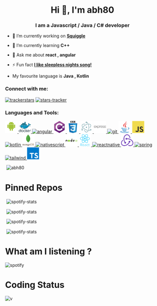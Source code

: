 <h1 align="center">Hi 👋, I'm abh80</h1>
<h3 align="center">I am a Javascript / Java / C# developer</h3>


- 🔭 I’m currently working on **[Squiggle](https://github.com/Squiggle)**

- 🌱 I’m currently learning **C++**

- 💬 Ask me about **react , angular**

- ⚡ Fun fact [**I like sleepless nights song!**](https://open.spotify.com/track/4PUWpNtDejQwwa80LjvxXl?si=0ac3c01d2a994967)

- My favourite language is **Java , Kotlin** 

<h3 align="left">Connect with me:</h3>
<p align="left">
<a href="https://twitter.com/trackerstars" target="blank"><img align="center" src="https://raw.githubusercontent.com/rahuldkjain/github-profile-readme-generator/master/src/images/icons/Social/twitter.svg" alt="trackerstars" height="30" width="40" /></a>
<a href="https://stackoverflow.com/users/14200419/stars-tracker" target="blank"><img align="center" src="https://raw.githubusercontent.com/rahuldkjain/github-profile-readme-generator/master/src/images/icons/Social/stack-overflow.svg" alt="stars-tracker" height="30" width="40" /></a>
</p>

<h3 align="left">Languages and Tools:</h3>
<p align="left"> <a href="https://developer.android.com" target="_blank"> <img src="https://raw.githubusercontent.com/devicons/devicon/master/icons/android/android-original-wordmark.svg" alt="android" width="40" height="40"/> </a><a href="https://www.docker.com/" target="_blank"> <img src="https://raw.githubusercontent.com/devicons/devicon/master/icons/docker/docker-original-wordmark.svg" alt="docker" width="40" height="40"/> </a> <a href="https://angular.io" target="_blank"> <img src="https://angular.io/assets/images/logos/angular/angular.svg" alt="angular" width="40" height="40"/> </a> <a href="https://www.w3schools.com/cs/" target="_blank"> <img src="https://raw.githubusercontent.com/devicons/devicon/master/icons/csharp/csharp-original.svg" alt="csharp" width="40" height="40"/> </a> <a href="https://www.w3schools.com/css/" target="_blank"> <img src="https://raw.githubusercontent.com/devicons/devicon/master/icons/css3/css3-original-wordmark.svg" alt="css3" width="40" height="40"/> </a> <a href="https://www.electronjs.org" target="_blank"> <img src="https://raw.githubusercontent.com/devicons/devicon/master/icons/electron/electron-original.svg" alt="electron" width="40" height="40"/> </a> <a href="https://expressjs.com" target="_blank"> <img src="https://raw.githubusercontent.com/devicons/devicon/master/icons/express/express-original-wordmark.svg" alt="express" width="40" height="40"/> </a> <a href="https://git-scm.com/" target="_blank"> <img src="https://www.vectorlogo.zone/logos/git-scm/git-scm-icon.svg" alt="git" width="40" height="40"/> </a> <a href="https://www.java.com" target="_blank"> <img src="https://raw.githubusercontent.com/devicons/devicon/master/icons/java/java-original.svg" alt="java" width="40" height="40"/> </a> <a href="https://developer.mozilla.org/en-US/docs/Web/JavaScript" target="_blank"> <img src="https://raw.githubusercontent.com/devicons/devicon/master/icons/javascript/javascript-original.svg" alt="javascript" width="40" height="40"/> </a> <a href="https://kotlinlang.org" target="_blank"> <img src="https://www.vectorlogo.zone/logos/kotlinlang/kotlinlang-icon.svg" alt="kotlin" width="40" height="40"/> </a> <a href="https://www.mongodb.com/" target="_blank"> <img src="https://raw.githubusercontent.com/devicons/devicon/master/icons/mongodb/mongodb-original-wordmark.svg" alt="mongodb" width="40" height="40"/> </a> <a href="https://nativescript.org/" target="_blank"> <img src="https://raw.githubusercontent.com/detain/svg-logos/780f25886640cef088af994181646db2f6b1a3f8/svg/nativescript.svg" alt="nativescript" width="40" height="40"/> </a> <a href="https://nodejs.org" target="_blank"> <img src="https://raw.githubusercontent.com/devicons/devicon/master/icons/nodejs/nodejs-original-wordmark.svg" alt="nodejs" width="40" height="40"/> </a> <a href="https://reactjs.org/" target="_blank"> <img src="https://raw.githubusercontent.com/devicons/devicon/master/icons/react/react-original-wordmark.svg" alt="react" width="40" height="40"/> </a> <a href="https://reactnative.dev/" target="_blank"> <img src="https://reactnative.dev/img/header_logo.svg" alt="reactnative" width="40" height="40"/> </a> <a href="https://redux.js.org" target="_blank"> <img src="https://raw.githubusercontent.com/devicons/devicon/master/icons/redux/redux-original.svg" alt="redux" width="40" height="40"/> </a> <a href="https://spring.io/" target="_blank"> <img src="https://www.vectorlogo.zone/logos/springio/springio-icon.svg" alt="spring" width="40" height="40"/> </a> <a href="https://tailwindcss.com/" target="_blank"> <img src="https://www.vectorlogo.zone/logos/tailwindcss/tailwindcss-icon.svg" alt="tailwind" width="40" height="40"/> </a> <a href="https://www.typescriptlang.org/" target="_blank"> <img src="https://raw.githubusercontent.com/devicons/devicon/master/icons/typescript/typescript-original.svg" alt="typescript" width="40" height="40"/> </a> </p>

<p>&nbsp;<img align="center" src="https://github-readme-stats.vercel.app/api?username=abh80&show_icons=true&locale=en&theme=radical" alt="abh80" /></p>

# Pinned Repos

<p>&nbsp;<img align="center" src="https://github-readme-stats.vercel.app/api/pin?username=abh80&repo=spotify-stats&show_icons=true&locale=en&theme=radical" alt="spotify-stats"/></p>

<p>&nbsp;<img align="center" src="https://github-readme-stats.vercel.app/api/pin?username=abh80&repo=auto-mergebot&show_icons=true&locale=en&theme=radical" alt="spotify-stats"/></p>

<p>&nbsp;<img align="center" src="https://github-readme-stats.vercel.app/api/pin?username=abh80&repo=blogs&show_icons=true&locale=en&theme=radical" alt="spotify-stats"/></p>


<p>&nbsp;<img align="center" src="https://github-readme-stats.vercel.app/api/pin?username=abh80&repo=audio-cloud&show_icons=true&locale=en&theme=radical" alt="spotify-stats"/></p>

# What am I listening ?

![spotify](https://shazam.api.starstracker.xyz/spc)

# Coding Status
![v](https://github-readme-stats.vercel.app/api/wakatime?username=abh80&range=last_year&layout=compact&theme=radical)
